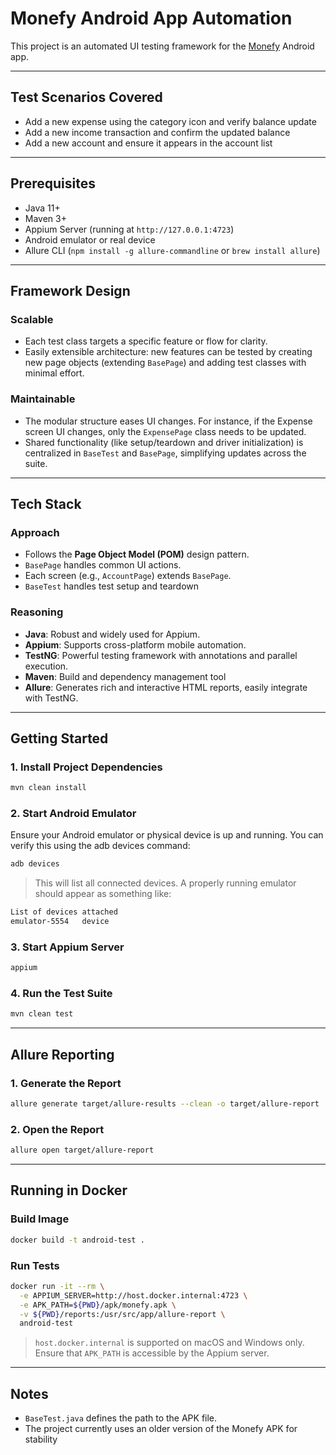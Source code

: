 # Monefy Android App Automation

This project is an automated UI testing framework for the [Monefy](https://play.google.com/store/apps/details?id=com.monefy.app.lite) Android app. 

---

## Test Scenarios Covered

- Add a new expense using the category icon and verify balance update  
- Add a new income transaction and confirm the updated balance  
- Add a new account and ensure it appears in the account list

---

## Prerequisites

- Java 11+  
- Maven 3+  
- Appium Server (running at `http://127.0.0.1:4723`)  
- Android emulator or real device  
- Allure CLI (`npm install -g allure-commandline` or `brew install allure`)

---

## Framework Design

### Scalable

- Each test class targets a specific feature or flow for clarity.  
- Easily extensible architecture: new features can be tested by creating new page objects (extending `BasePage`) and adding test classes with minimal effort.

### Maintainable

- The modular structure eases UI changes. For instance, if the Expense screen UI changes, only the `ExpensePage` class needs to be updated.  
- Shared functionality (like setup/teardown and driver initialization) is centralized in `BaseTest` and `BasePage`, simplifying updates across the suite.

---

## Tech Stack
### Approach
- Follows the **Page Object Model (POM)** design pattern.
- `BasePage` handles common UI actions.
- Each screen (e.g., `AccountPage`) extends `BasePage`.
- `BaseTest` handles test setup and teardown 

### Reasoning
- **Java**: Robust and widely used for Appium.
- **Appium**: Supports cross-platform mobile automation.
- **TestNG**: Powerful testing framework with annotations and parallel execution.
- **Maven**: Build and dependency management tool
- **Allure**: Generates rich and interactive HTML reports, easily integrate with TestNG.

---

## Getting Started

### 1. Install Project Dependencies
```bash
mvn clean install
```

### 2. Start Android Emulator
Ensure your Android emulator or physical device is up and running. You can verify this using the adb devices command:
```bash
adb devices
```     
> This will list all connected devices. A properly running emulator should appear as something like:
```bash
List of devices attached
emulator-5554	device
```
       
### 3. Start Appium Server
```bash
appium
```

### 4. Run the Test Suite
```bash
mvn clean test
```

---

## Allure Reporting

### 1. Generate the Report
```bash
allure generate target/allure-results --clean -o target/allure-report
```

### 2. Open the Report
```bash
allure open target/allure-report
```

---

## Running in Docker

### Build Image
```bash
docker build -t android-test .
```

### Run Tests
```bash
docker run -it --rm \
  -e APPIUM_SERVER=http://host.docker.internal:4723 \
  -e APK_PATH=${PWD}/apk/monefy.apk \
  -v ${PWD}/reports:/usr/src/app/allure-report \
  android-test
```

> `host.docker.internal` is supported on macOS and Windows only.  
> Ensure that `APK_PATH` is accessible by the Appium server.

---

## Notes
- `BaseTest.java` defines the path to the APK file.
- The project currently uses an older version of the Monefy APK for stability
